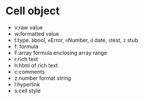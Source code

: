 # Cell object 

* v:raw value 
* w:formatted value
* t:type. `b`bool, `e`Error, `n`Number, `d` date, `s`test, `z` stub
* f: formula
* F:array formula enclosing array range
* r:rich text
* h:html of rich text
* c:comments
* z:number format string 
* l:hyperlink
* s:cell style
